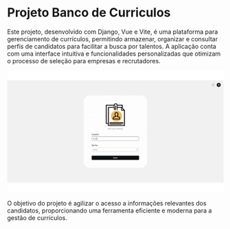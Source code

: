 # Projeto Banco de Curriculos

<p>Este projeto, desenvolvido com Django, Vue e Vite, é uma plataforma para gerenciamento de currículos, permitindo armazenar, organizar e consultar perfis de candidatos para facilitar a busca por talentos. A aplicação conta com uma interface intuitiva e funcionalidades personalizadas que otimizam o processo de seleção para empresas e recrutadores.</p>

![Demonstração do Projeto](./public/demonstracao.gif)

<p>O objetivo do projeto é agilizar o acesso a informações relevantes dos candidatos, proporcionando uma ferramenta eficiente e moderna para a gestão de currículos.</p>
